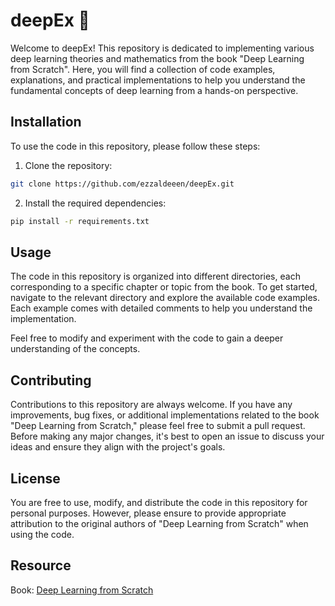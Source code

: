 # deepEx 🧮

Welcome to deepEx! This repository is dedicated to implementing various deep learning theories and mathematics from the book "Deep Learning from Scratch". Here, you will find a collection of code examples, explanations, and practical implementations to help you understand the fundamental concepts of deep learning from a hands-on perspective.

## Installation
To use the code in this repository, please follow these steps:

1. Clone the repository:
```bash
git clone https://github.com/ezzaldeeen/deepEx.git
```
2. Install the required dependencies:
```bash
pip install -r requirements.txt
```

## Usage

The code in this repository is organized into different directories, each corresponding to a specific chapter or topic from the book. To get started, navigate to the relevant directory and explore the available code examples. Each example comes with detailed comments to help you understand the implementation.

Feel free to modify and experiment with the code to gain a deeper understanding of the concepts.

## Contributing

Contributions to this repository are always welcome. If you have any improvements, bug fixes, or additional implementations related to the book "Deep Learning from Scratch," please feel free to submit a pull request. Before making any major changes, it's best to open an issue to discuss your ideas and ensure they align with the project's goals.

## License

You are free to use, modify, and distribute the code in this repository for personal purposes. However, please ensure to provide appropriate attribution to the original authors of "Deep Learning from Scratch" when using the code.

## Resource

Book: [Deep Learning from Scratch](https://g.co/kgs/pHS3ov)
